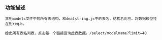 ### 功能描述
	拿到models文件中的所有表结构，和dealstring.js中的表名，结构名对应。将数据模型挂在到req上。

	给出所有表名列表，点击每一个链接查询此表数据。/select/modelname?limit=40